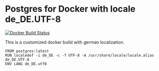 # Postgres for Docker with locale de_DE.UTF-8

[![Docker Build Status](https://img.shields.io/docker/build/shelvis/postgres.svg)](https://hub.docker.com/r/shelvis/postgres/builds/)

This is a customized docker build with german localization.

```
FROM postgres:latest
RUN localedef -i de_DE -c -f UTF-8 -A /usr/share/locale/locale.alias de_DE.UTF-8
ENV LANG de_DE.utf8
```